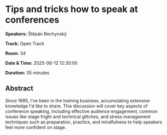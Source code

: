 # Tips and tricks how to speak at conferences

**Speakers:** Štěpán Bechynský
                    
**Track:** Open Track
                    
**Room:** 34
                    
**Date & Time:** 2025-06-12 12:30:00
                    
**Duration:** 35 minutes
                    
## Abstract
                    
Since 1995, I've been in the training business, accumulating extensive knowledge I'd like to share. This discussion will cover key aspects of conference speaking, including effective audience engagement, common issues like stage fright and technical glitches, and stress management techniques such as preparation, practice, and mindfulness to help speakers feel more confident on stage.
